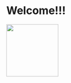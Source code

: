 # Welcome!!!
<img align="" height="137px" src="https://github-readme-stats.vercel.app/api/top-langs/?username=MaxyZhu75&hide_title=true&hide_border=true&layout=compact&bg_color=0,EC6C6C,FFD479,FFFC79,CD853F&theme=graywhite&locale=cn" />
